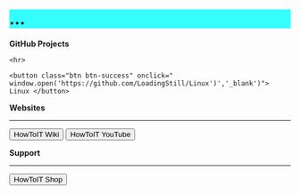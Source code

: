 <html>
  <head>
    <h1 style="background-color:rgb(51, 255, 255);">...</h1>
    <title>Title of the document</title>
  </head>
  <body>
    <p><b>GitHub Projects</b></p>
    
    <hr>
    
    <button class="btn btn-success" onclick=" window.open('https://github.com/LoadingStill/Linux')','_blank')"> Linux </button>
    
    
    
   <p><b>Websites</b></p>
    
   <hr>
    
   <button class="btn btn-success" onclick=" window.open('https://www.howtoit.wiki','_blank')"> HowToIT Wiki</button>
   <button class="btn btn-success" onclick=" window.open('https://www.youtube.com/channel/UCUzFtzmd4sLHOVTDylEoygQ','_blank')"> HowToIT YouTube</button>
    
    
   <p><b>Support</b></p>
    
   <hr>
    
   <button class="btn btn-success" onclick=" window.open('https://www.howtoit.shop','_blank')"> HowToIT Shop</button>
  </body>
</html>
